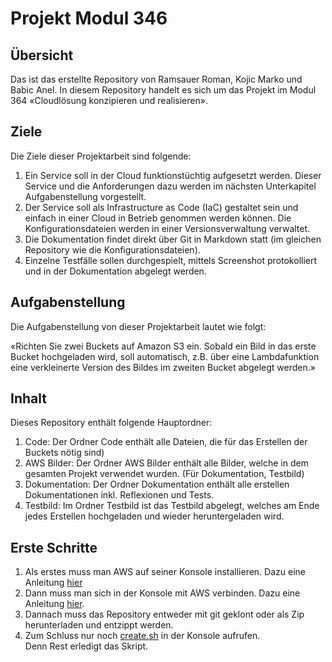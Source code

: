 # Projekt Modul 346

## Übersicht 
Das ist das erstellte Repository von Ramsauer Roman, Kojic Marko und Babic Anel.
In diesem Repository handelt es sich um das Projekt im Modul 364 «Cloudlösung konzipieren und realisieren».

## Ziele 
Die Ziele dieser Projektarbeit sind folgende:

1. Ein Service soll in der Cloud funktionstüchtig aufgesetzt werden. Dieser Service und die Anforderungen dazu werden im nächsten Unterkapitel Aufgabenstellung vorgestellt. 
2. Der Service soll als Infrastructure as Code (IaC) gestaltet sein und einfach in einer Cloud in Betrieb genommen werden können. Die Konfigurationsdateien werden in einer Versionsverwaltung verwaltet. 
3. Die Dokumentation findet direkt über Git in Markdown statt (im gleichen Repository wie die Konfigurationsdateien). 
4. Einzelne Testfälle sollen durchgespielt, mittels Screenshot protokolliert und in der Dokumentation abgelegt werden. 

## Aufgabenstellung 
Die Aufgabenstellung von dieser Projektarbeit lautet wie folgt:

«Richten Sie zwei Buckets auf Amazon S3 ein.
Sobald ein Bild in das erste Bucket hochgeladen wird, soll automatisch, z.B. über eine Lambdafunktion eine verkleinerte Version des Bildes im zweiten Bucket abgelegt werden.»

## Inhalt
Dieses Repository enthält folgende Hauptordner:

1.	Code: Der Ordner Code enthält alle Dateien, die für das Erstellen der Buckets nötig sind)
2.	AWS Bilder: Der Ordner AWS Bilder enthält alle Bilder, welche in dem gesamten Projekt verwendet wurden. (Für Dokumentation, Testbild)
3.	Dokumentation: Der Ordner Dokumentation enthält alle erstellen Dokumentationen inkl. Reflexionen und Tests.
4.	Testbild: Im Ordner Testbild ist das Testbild abgelegt, welches am Ende jedes Erstellen hochgeladen und wieder heruntergeladen wird. 


## Erste Schritte
1. Als erstes muss man AWS auf seiner Konsole installieren. Dazu eine Anleitung [hier](https://docs.aws.amazon.com/de_de/cli/latest/userguide/getting-started-install.html)
2. Dann muss man sich in der Konsole mit AWS verbinden. Dazu eine Anleitung [hier](./Dokumentation/connectToAWS.md).<br>
2. Dannach muss das Repository entweder mit git geklont oder als Zip herunterladen und entzippt werden.<br>
3. Zum Schluss nur noch [create.sh](./Code/create.sh) in der Konsole aufrufen.<br>
Denn Rest erledigt das Skript.
